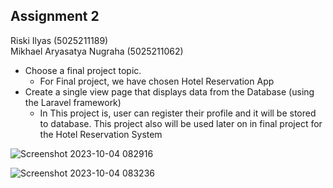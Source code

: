 ## Assignment 2
Riski Ilyas (5025211189)<br>
Mikhael Aryasatya Nugraha (5025211062)

- Choose a final project topic.
  - For Final project, we have chosen Hotel Reservation App
- Create a single view page that displays data from the Database (using the Laravel framework)
  - In This project is, user can register their profile and it will be stored to database. This project also will be used later on in final project for the Hotel Reservation System

![Screenshot 2023-10-04 082916](https://github.com/riskiilyas/Laravel-Form-PBKK/assets/71499142/13bfe88d-0b7e-475e-bd87-58934e7f622b)

![Screenshot 2023-10-04 083236](https://github.com/riskiilyas/Laravel-Form-PBKK/assets/71499142/84c8000b-9f25-425e-891b-ad4859422f1e)
